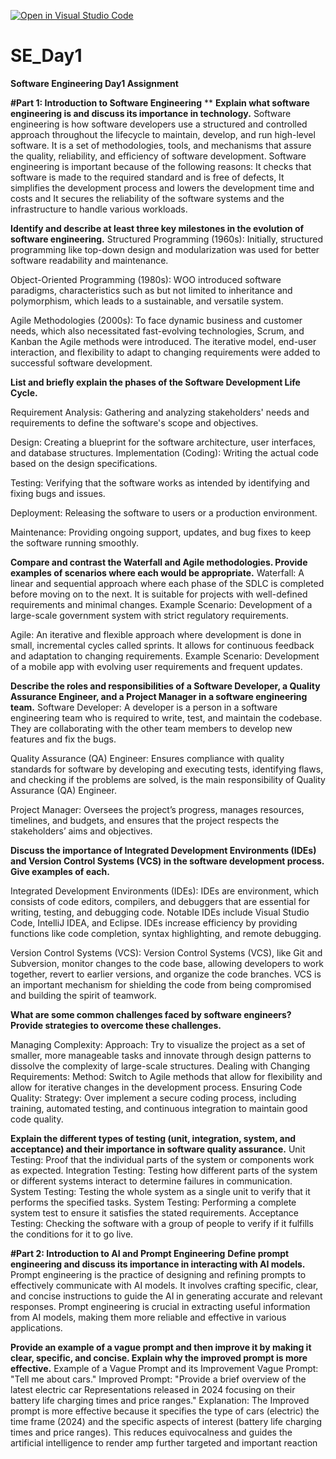 [![Open in Visual Studio Code](https://classroom.github.com/assets/open-in-vscode-2e0aaae1b6195c2367325f4f02e2d04e9abb55f0b24a779b69b11b9e10269abc.svg)](https://classroom.github.com/online_ide?assignment_repo_id=15584614&assignment_repo_type=AssignmentRepo)
# SE_Day1
**Software Engineering Day1 Assignment**

**#Part 1: Introduction to Software Engineering**
**
**Explain what software engineering is and discuss its importance in technology.**
Software engineering is how software developers use a structured and controlled approach throughout the lifecycle to maintain, develop, and run high-level software. It is a set of methodologies, tools, and mechanisms that assure the quality, reliability, and efficiency of software development. Software engineering is important because of the following reasons: It checks that software is made to the required standard and is free of defects, It simplifies the development process and lowers the development time and costs and It secures the reliability of the software systems and the infrastructure to handle various workloads.

**Identify and describe at least three key milestones in the evolution of software engineering.**
Structured Programming (1960s): Initially, structured programming like top-down design and modularization was used for better software readability and maintenance.

Object-Oriented Programming (1980s): WOO introduced software paradigms, characteristics such as but not limited to inheritance and polymorphism, which leads to a sustainable, and versatile system.

Agile Methodologies (2000s): To face dynamic business and customer needs, which also necessitated fast-evolving technologies, Scrum, and Kanban the Agile methods were introduced. The iterative model, end-user interaction, and flexibility to adapt to changing requirements were added to successful software development.


**List and briefly explain the phases of the Software Development Life Cycle.**

Requirement Analysis: Gathering and analyzing stakeholders' needs and requirements to define the software's scope and objectives.

Design: Creating a blueprint for the software architecture, user interfaces, and database structures.
Implementation (Coding): Writing the actual code based on the design specifications.

Testing: Verifying that the software works as intended by identifying and fixing bugs and issues.

Deployment: Releasing the software to users or a production environment.

Maintenance: Providing ongoing support, updates, and bug fixes to keep the software running smoothly.

**Compare and contrast the Waterfall and Agile methodologies. Provide examples of scenarios where each would be appropriate.**
Waterfall: A linear and sequential approach where each phase of the SDLC is completed before moving on to the next. It is suitable for projects with well-defined requirements and minimal changes.
Example Scenario: Development of a large-scale government system with strict regulatory requirements.

Agile: An iterative and flexible approach where development is done in small, incremental cycles called sprints. It allows for continuous feedback and adaptation to changing requirements. Example Scenario: Development of a mobile app with evolving user requirements and frequent updates.


**Describe the roles and responsibilities of a Software Developer, a Quality Assurance Engineer, and a Project Manager in a software engineering team.**
Software Developer: A developer is a person in a software engineering team who is required to write, test, and maintain the codebase. They are collaborating with the other team members to develop new features and fix the bugs.

Quality Assurance (QA) Engineer: Ensures compliance with quality standards for software by developing and executing tests, identifying flaws, and checking if the problems are solved, is the main responsibility of Quality Assurance (QA) Engineer.

Project Manager: Oversees the project’s progress, manages resources, timelines, and budgets, and ensures that the project respects the stakeholders’ aims and objectives.

**Discuss the importance of Integrated Development Environments (IDEs) and Version Control Systems (VCS) in the software development process. Give examples of each.**

Integrated Development Environments (IDEs): IDEs are environment, which consists of code editors, compilers, and debuggers that are essential for writing, testing, and debugging code. Notable IDEs include Visual Studio Code, IntelliJ IDEA, and Eclipse. IDEs increase efficiency by providing functions like code completion, syntax highlighting, and remote debugging.

Version Control Systems (VCS): Version Control Systems (VCS), like Git and Subversion, monitor changes to the code base, allowing developers to work together, revert to earlier versions, and organize the code branches. VCS is an important mechanism for shielding the code from being compromised and building the spirit of teamwork.

**What are some common challenges faced by software engineers? Provide strategies to overcome these challenges.**

Managing Complexity:
Approach: Try to visualize the project as a set of smaller, more manageable tasks and innovate through design patterns to dissolve the complexity of large-scale structures.
Dealing with Changing Requirements:
Method: Switch to Agile methods that allow for flexibility and allow for iterative changes in the development process.
Ensuring Code Quality:
Strategy: Over implement a secure coding process, including training, automated testing, and continuous integration to maintain good code quality.

**Explain the different types of testing (unit, integration, system, and acceptance) and their importance in software quality assurance.**
Unit Testing: Proof that the individual parts of the system or components work as expected.
Integration Testing: Testing how different parts of the system or different systems interact to determine failures in communication.
System Testing: Testing the whole system as a single unit to verify that it performs the specified tasks.
System Testing: Performing a complete system test to ensure it satisfies the stated requirements.
Acceptance Testing: Checking the software with a group of people to verify if it fulfills the conditions for it to go live.

**#Part 2: Introduction to AI and Prompt Engineering**
**Define prompt engineering and discuss its importance in interacting with AI models.**
Prompt engineering is the practice of designing and refining prompts to effectively communicate with AI models. It involves crafting specific, clear, and concise instructions to guide the AI in generating accurate and relevant responses. Prompt engineering is crucial in extracting useful information from AI models, making them more reliable and effective in various applications.

**Provide an example of a vague prompt and then improve it by making it clear, specific, and concise. Explain why the improved prompt is more effective.**
Example of a Vague Prompt and its Improvement Vague Prompt: "Tell me about cars." Improved Prompt: "Provide a brief overview of the latest electric car Representations released in 2024 focusing on their battery life charging times and price ranges." Explanation: The Improved prompt is more effective because it specifies the type of cars (electric) the time frame (2024) and the specific aspects of interest (battery life charging times and price ranges). This reduces equivocalness and guides the artificial intelligence to render amp further targeted and important reaction
